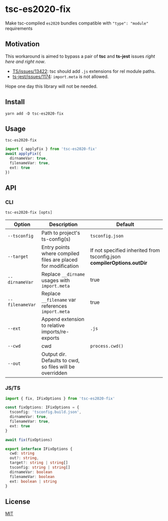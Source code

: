 # tsc-es2020-fix
Make tsc-compiled `es2020` bundles compatible with `"type": "module"` requirements

## Motivation
This workaround is aimed to bypass a pair of **tsc** and **ts-jest** issues _right here and right now_. 
* [TS/issues/13422](https://github.com/microsoft/TypeScript/issues/13422): tsc should add `.js` extensions for rel module paths.
* [ts-jest/issues/1174](https://github.com/kulshekhar/ts-jest/issues/1174): `import.meta` is not allowed.

Hope one day this library will not be needed.

## Install
```shell
yarn add -D tsc-es2020-fix
```

## Usage
```shell
tsc-es2020-fix
```

```typescript
import { applyFix } from 'tsc-es2020-fix'
await applyFix({
  dirnameVar: true,
  filenameVar: true,
  ext: true
})
```

## API
### CLI
```shell
tsc-es2020-fix [opts]
```
| Option | Description | Default
|---|---|---|
|`--tsconfig`| Path to project's ts-config(s) | `tsconfig.json`
|`--target` | Entry points where compiled files are placed for modification | If not specified inherited from tsconfig.json **compilerOptions.outDir**
|`--dirnameVar` | Replace `__dirname` usages with `import.meta` | true
|`--filenameVar` | Replace `__filename` var references `import.meta` | true
|`--ext` | Append extension to relative imports/re-exports | `.js`
|`--cwd`| cwd | `process.cwd()`
|`--out`| Output dir. Defaults to cwd, so files will be overridden | <cwd>

### JS/TS
```ts
import { fix, IFixOptions } from 'tsc-es2020-fix'

const fixOptions: IFixOptions = {
  tsconfig: 'tsconfig.build.json',
  dirnameVar: true,
  filenameVar: true,
  ext: true
}

await fix(fixOptions)
```
```typescript
export interface IFixOptions {
  cwd: string
  out?: string,
  target?: string | string[]
  tsconfig: string | string[]
  dirnameVar: boolean
  filenameVar: boolean
  ext: boolean | string
}
```

## License
[MIT](./LICENSE)
